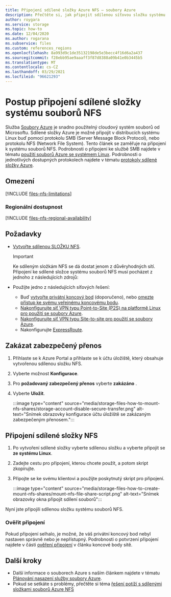 ```yaml
---
title: Připojení sdílené složky Azure NFS – soubory Azure
description: Přečtěte si, jak připojit sdílenou síťovou složku systému souborů.
author: roygara
ms.service: storage
ms.topic: how-to
ms.date: 12/04/2020
ms.author: rogarana
ms.subservice: files
ms.custom: references_regions
ms.openlocfilehash: 8a993d9c1de35132198de5e3becc4f16d6a2a437
ms.sourcegitcommit: f28ebb95ae9aaaff3f87d8388a09b41e0b3445b5
ms.translationtype: MT
ms.contentlocale: cs-CZ
ms.lasthandoff: 03/29/2021
ms.locfileid: "96621293"
---
```

# <a name="how-to-mount-an-nfs-file-share"></a>Postup připojení sdílené složky systému souborů NFS

Služba [Soubory Azure](storage-files-introduction.md) je snadno použitelný cloudový systém souborů od Microsoftu. Sdílené složky Azure je možné připojit v distribucích systému Linux buď pomocí protokolu SMB (Server Message Block Protocol), nebo protokolu NFS (Network File System). Tento článek se zaměřuje na připojení k systému souborů NFS. Podrobnosti o připojení ke službě SMB najdete v tématu [použití souborů Azure se systémem Linux](storage-how-to-use-files-linux.md). Podrobnosti o jednotlivých dostupných protokolech najdete v tématu [protokoly sdílené složky Azure](storage-files-compare-protocols.md).

## <a name="limitations"></a>Omezení

[!INCLUDE [files-nfs-limitations](../../../includes/files-nfs-limitations.md)]

### <a name="regional-availability"></a>Regionální dostupnost

[!INCLUDE [files-nfs-regional-availability](../../../includes/files-nfs-regional-availability.md)]

## <a name="prerequisites"></a>Požadavky

- [Vytvořte sdílenou SLOŽKU NFS](storage-files-how-to-create-nfs-shares.md).

    > [!IMPORTANT]
    > Ke sdíleným složkám NFS se dá dostat jenom z důvěryhodných sítí. Připojení ke sdílené složce systému souborů NFS musí pocházet z jednoho z následujících zdrojů:

- Použijte jedno z následujících síťových řešení:
    - Buď [vytvořte privátní koncový bod](storage-files-networking-endpoints.md#create-a-private-endpoint) (doporučeno), nebo [omezte přístup ke svému veřejnému koncovému bodu](storage-files-networking-endpoints.md#restrict-public-endpoint-access).
    - [Nakonfigurujte síť VPN typu Point-to-Site (P2S) na platformě Linux pro použití se soubory Azure](storage-files-configure-p2s-vpn-linux.md).
    - [Nakonfigurujte síť VPN typu Site-to-site pro použití se soubory Azure](storage-files-configure-s2s-vpn.md).
    - Nakonfigurujte [ExpressRoute](../../expressroute/expressroute-introduction.md).

## <a name="disable-secure-transfer"></a>Zakázat zabezpečený přenos

1. Přihlaste se k Azure Portal a přihlaste se k účtu úložiště, který obsahuje vytvořenou sdílenou složku NFS.
1. Vyberte možnost **Konfigurace**.
1. Pro **požadovaný zabezpečený přenos** vyberte **zakázáno** .
1. Vyberte **Uložit**.

    :::image type="content" source="media/storage-files-how-to-mount-nfs-shares/storage-account-disable-secure-transfer.png" alt-text="Snímek obrazovky konfigurace účtu úložiště se zakázaným zabezpečeným přenosem.":::

## <a name="mount-an-nfs-share"></a>Připojení sdílené složky NFS

1. Po vytvoření sdílené složky vyberte sdílenou složku a vyberte připojit se **ze systému Linux**.
1. Zadejte cestu pro připojení, kterou chcete použít, a potom skript zkopírujte.
1. Připojte se ke svému klientovi a použijte poskytnutý skript pro připojení.

    :::image type="content" source="media/storage-files-how-to-create-mount-nfs-shares/mount-nfs-file-share-script.png" alt-text="Snímek obrazovky okna připojit sdílení souborů":::

Nyní jste připojili sdílenou složku systému souborů NFS.

### <a name="validate-connectivity"></a>Ověřit připojení

Pokud připojení selhalo, je možné, že váš privátní koncový bod nebyl nastaven správně nebo je nepřístupný. Podrobnosti o potvrzení připojení najdete v části [ověření připojení](storage-files-networking-endpoints.md#verify-connectivity) v článku koncové body sítě.

## <a name="next-steps"></a>Další kroky

- Další informace o souborech Azure s naším článkem najdete v tématu [Plánování nasazení služby soubory Azure](storage-files-planning.md).
- Pokud se setkáte s problémy, přečtěte si téma [řešení potíží s sdílenými složkami souborů Azure NFS](storage-troubleshooting-files-nfs.md)